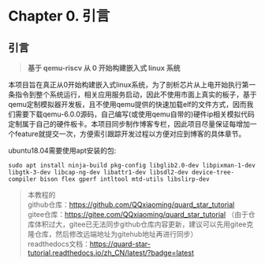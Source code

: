 # Chapter 0. 引言

## 引言

> **基于 qemu-riscv 从 0 开始构建嵌入式 linux 系统**

本项目旨在真正从0开始构建嵌入式linux系统，为了剖析芯片从上电开始执行第一条指令到整个系统运行，相关应用服务启动，因此不使用市面上真实的板子，基于qemu定制模拟器开发板，且不使用qemu提供的快速加载elf的文件方式，因而我们需要下载qemu-6.0.0源码，自己编写(或使用qemu自带的)硬件ip相关模拟代码定制属于自己的硬件板卡。本项目同步制作博客专栏，因此项目尽量保证每增加一个feature就提交一次，方便索引跟踪开发过程以方便对应到博客的具体章节。

ubuntu18.04需要使用apt安装的包:

```shell
sudo apt install ninja-build pkg-config libglib2.0-dev libpixman-1-dev libgtk-3-dev libcap-ng-dev libattr1-dev libsdl2-dev device-tree-compiler bison flex gperf intltool mtd-utils libslirp-dev
```

> 本教程的<br>github仓库：https://github.com/QQxiaoming/quard_star_tutorial<br>gitee仓库：https://gitee.com/QQxiaoming/quard_star_tutorial （由于仓库体积过大，gitee已无法同步github仓库内容更新，建议可以先用gitee克隆仓库，然后修改远端地址为gitehub地址再进行同步）<br>readthedocs文档：https://quard-star-tutorial.readthedocs.io/zh_CN/latest/?badge=latest
